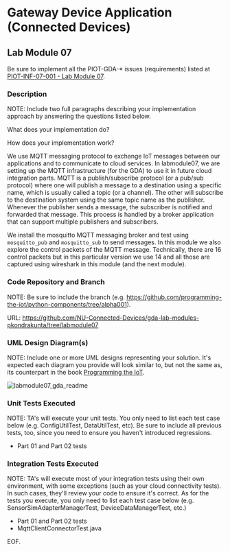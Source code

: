 # Gateway Device Application (Connected Devices)

## Lab Module 07

Be sure to implement all the PIOT-GDA-* issues (requirements) listed at [PIOT-INF-07-001 - Lab Module 07](https://github.com/orgs/programming-the-iot/projects/1#column-10488499).

### Description

NOTE: Include two full paragraphs describing your implementation approach by answering the questions listed below.

What does your implementation do? 

How does your implementation work?

We use MQTT messaging protocol to exchange IoT messages between our applications and to communicate to cloud services. In labmodule07, we are setting up the MQTT infrastructure (for the GDA) to use it in future cloud integration parts. MQTT is a publish/subscribe protocol (or a pub/sub protocol) where one will publish a message to a destination using a specific name, which is usually called a topic (or a channel). The other will subscribe to the destination system using the same topic name as the publisher. Whenever the publisher sends a message, the subscriber is notified and forwarded that message. This process is handled by a broker application that can support multiple publishers and subscribers.

We install the mosquitto MQTT messaging broker and test using `mosquitto_pub` and `mosquitto_sub` to send messages. In this module we also explore the control packets of the MQTT message. Technically, there are 16 control packets but in this particular version we use 14 and all those are captured using wireshark in this module (and the next module). 

### Code Repository and Branch

NOTE: Be sure to include the branch (e.g. https://github.com/programming-the-iot/python-components/tree/alpha001).

URL: https://github.com/NU-Connected-Devices/gda-lab-modules-pkondrakunta/tree/labmodule07

### UML Design Diagram(s)

NOTE: Include one or more UML designs representing your solution. It's expected each
diagram you provide will look similar to, but not the same as, its counterpart in the
book [Programming the IoT](https://learning.oreilly.com/library/view/programming-the-internet/9781492081401/).

![labmodule07_gda_readme](https://github.com/NU-Connected-Devices/lab-module-docs-pkondrakunta/blob/labmodule07/labmodule07/labmodule07_gda.png?raw=true)


### Unit Tests Executed

NOTE: TA's will execute your unit tests. You only need to list each test case below
(e.g. ConfigUtilTest, DataUtilTest, etc). Be sure to include all previous tests, too,
since you need to ensure you haven't introduced regressions.

- Part 01 and Part 02 tests  

### Integration Tests Executed

NOTE: TA's will execute most of your integration tests using their own environment, with
some exceptions (such as your cloud connectivity tests). In such cases, they'll review
your code to ensure it's correct. As for the tests you execute, you only need to list each
test case below (e.g. SensorSimAdapterManagerTest, DeviceDataManagerTest, etc.)

- Part 01 and Part 02 tests 
- MqttClientConnectorTest.java

EOF.
